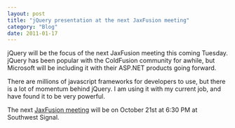 ```yaml
---
layout: post
title: "jQuery presentation at the next JaxFusion meeting"
category: "Blog"
date: 2011-01-17
---
```



jQuery will be the focus of the next JaxFusion meeting this coming Tuesday. jQuery has been popular with the ColdFusion community for awhile, but Microsoft will be including it with their ASP.NET products going forward.

There are millions of javascript frameworks for developers to use, but there is a lot of momentum behind jQuery. I am using it with my current job, and have found it to be very powerful.

The next [JaxFusion meeting](http://www.jaxfusion.org/meeting.cfm) will be on October 21st at 6:30 PM at Southwest Signal.